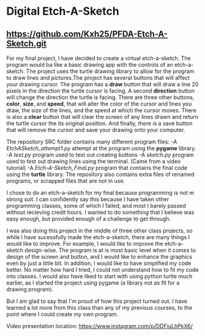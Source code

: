 # Digital Etch-A-Sketch
## https://github.com/Kxh25/PFDA-Etch-A-Sketch.git

For my final project, I have decided to create a virtual etch-a-sketch. The program would ba like a basic drawing app with the controls
of an etch-a-sketch. The project uses the turtle drawing library to allow for the program to draw lines and pictures.The project has several 
buttons that will affect your drawing cursor. The program has a **draw** button that will draw a line 20 pixels in the direction the turtle 
cursor is facing. A second **direction** button will change the direction the turtle is facing. There are three other buttons, **color**,
**size**, and **speed**, that will alter the color of the cursor and lines you draw, the size of the lines, and the speed at which the cursor
moves. There is also a **clear** button that will clear the screen of any lines drawn and return the turtle cursor the its original position.
And finally, there is a save button that will remove the cursor and save your drawing onto your computer.

The repository SRC folder contains many different program files: 
  -A *EtchASketch_attempt1.py* attempt at the program using the **pygame** library.
  -A *test.py* program used to test out creating buttons
  -A *sketch.py* program used to test out drawing lines using the terminal. (Came from a video tutorial)
  -A *Etch-A-Sketch_Final.py* program that contains the final code using the **turtle** library.
The repository also contains extra files of renamed programs, or scrapped files that are not in use.

I chose to do an etch-a-sketch for my final because programming is not m strong suit. I can confidently say this because I have taken other
programming classes, some of which I failed, and most I barely passed without recieving credit hours. I wanted to do something that I believe
was easy enough, but provided enough of a challenge to get through.

I was also doing this project in the middle of three other class projects, so while I have sucessfully made the etch-a-sketch, there are many
things I would like to improve. For example, I would like to improve the etch-a-sketch design-wise. The program is at is most basic level 
when it comes to design of the screen and button, and I would like to enhance the graphics even by just a little bit. In addition, I would 
like to have simplified my code better. No matter how hard I tried, I could not understand how to fit my code into classes. I would also
have liked to start with using python turtle much earlier, as I started the project using pygame (a library not as fit for a drawing program).

But I am glad to say that I'm proud of how this project turned out. I have learned a lot more from this class than any of my previous courses,
to the point where I could create my own program.

Video presentation location: https://www.instagram.com/p/DDFiuLhPkX6/
